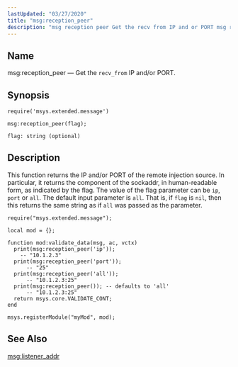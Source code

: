 ```yaml
---
lastUpdated: "03/27/2020"
title: "msg:reception_peer"
description: "msg reception peer Get the recv from IP and or PORT msg reception peer flag This function returns the IP and or PORT of the remote injection source In particular it returns the component of the sockaddr in human readable form as indicated by the flag The value of the..."
---
```


<a name="lua.ref.msg_reception_peer"></a> 
## Name

msg:reception_peer — Get the `recv_from` IP and/or PORT.

<a name="idp15839200"></a> 
## Synopsis

`require('msys.extended.message')`

`msg:reception_peer(flag);`

`flag: string (optional)`<a name="idp15842928"></a> 
## Description

This function returns the IP and/or PORT of the remote injection source. In particular, it returns the component of the sockaddr, in human-readable form, as indicated by the flag. The value of the flag parameter can be `ip`, `port` or `all`. The default input parameter is `all`. That is, if `flag` is `nil`, then this returns the same string as if `all` was passed as the parameter.

<a name="lua.ref.msg_reception_peer.example"></a> 


```
require("msys.extended.message");

local mod = {};

function mod:validate_data(msg, ac, vctx)
  print(msg:reception_peer('ip'));
    -- "10.1.2.3"
  print(msg:reception_peer('port'));
      -- "25"
  print(msg:reception_peer('all'));
      -- "10.1.2.3:25"
  print(msg:reception_peer()); -- defaults to 'all'
      -- "10.1.2.3:25"
  return msys.core.VALIDATE_CONT;
end

msys.registerModule("myMod", mod);
```

<a name="idp15851024"></a> 
## See Also

[msg:listener_addr](/momentum/4/lua/ref-msg-listener-addr)